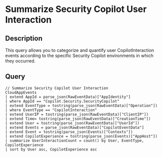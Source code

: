 # Summarize Security Copilot User Interaction

## Description
This query allows you to categorize and quantify user CopilotInteraction events according to the specific Security Copilot environments in which they occurred.

## Query
```kql
// Summarize Security Copilot User Interaction
CloudAppEvents
| extend AppId = parse_json(RawEventData)["AppIdentity"] 
| where AppId == "Copilot.Security.SecurityCopilot"
| extend EventType = tostring(parse_json(RawEventData)["Operation"])
| where EventType == "CopilotInteraction"
| extend UserIP = tostring(parse_json(RawEventData)["ClientIP"])
| extend Time= tostring(parse_json(RawEventData)["CreationTime"])
| extend User = tostring(parse_json(RawEventData)["UserId"])
| extend Events = parse_json(RawEventData)["CopilotEventData"]
| extend Event = tostring(parse_json(Events)["Contexts"])
| extend CopilotExperience = tostring(parse_json(Events)["AppHost"])
| summarize UserInteractionCount = count() by User, EventType, CopilotExperience
| sort by User asc, CopilotExperience asc 
```